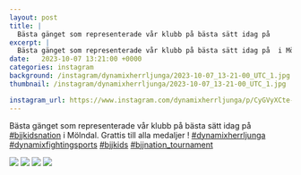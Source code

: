 ```yaml
---
layout: post
title: |
  Bästa gänget som representerade vår klubb på bästa sätt idag på 
excerpt: |
  Bästa gänget som representerade vår klubb på bästa sätt idag på  i Mölndal. Grattis till alla medaljer !    
date:   2023-10-07 13:21:00 +0000
categories: instagram
background: /instagram/dynamixherrljunga/2023-10-07_13-21-00_UTC_1.jpg
thumbnail: /instagram/dynamixherrljunga/2023-10-07_13-21-00_UTC_1.jpg

instagram_url: https://www.instagram.com/dynamixherrljunga/p/CyGVyXCte-7
---
```

Bästa gänget som representerade vår klubb på bästa sätt idag på [#bjjkidsnation](https://www.instagram.com/explore/tags/bjjkidsnation/) i Mölndal. Grattis till alla medaljer ! [#dynamixherrljunga](https://www.instagram.com/explore/tags/dynamixherrljunga/) [#dynamixfightingsports](https://www.instagram.com/explore/tags/dynamixfightingsports/) [#bjjkids](https://www.instagram.com/explore/tags/bjjkids/) [#bjjnation_tournament](https://www.instagram.com/explore/tags/bjjnation_tournament/)



<img src='{{ site.baseurl }}/instagram/dynamixherrljunga/2023-10-07_13-21-00_UTC_1.jpg' class='img-fluid' />


<img src='{{ site.baseurl }}/instagram/dynamixherrljunga/2023-10-07_13-21-00_UTC_2.jpg' class='img-fluid' />


<img src='{{ site.baseurl }}/instagram/dynamixherrljunga/2023-10-07_13-21-00_UTC_3.jpg' class='img-fluid' />


<img src='{{ site.baseurl }}/instagram/dynamixherrljunga/2023-10-07_13-21-00_UTC_4.jpg' class='img-fluid' />
